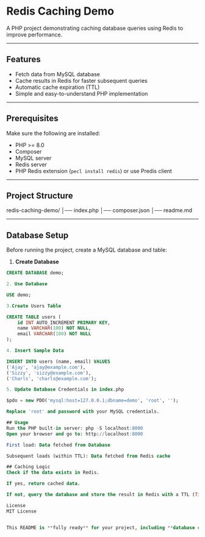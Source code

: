 # Redis Caching Demo

A PHP project demonstrating caching database queries using Redis to improve performance.

---

## Features

- Fetch data from MySQL database
- Cache results in Redis for faster subsequent queries
- Automatic cache expiration (TTL)
- Simple and easy-to-understand PHP implementation

---

## Prerequisites

Make sure the following are installed:

- PHP >= 8.0
- Composer
- MySQL server
- Redis server
- PHP Redis extension (`pecl install redis`) or use Predis client

---

## Project Structure

redis-caching-demo/
│── index.php
│── composer.json
│── readme.md


---

## Database Setup

Before running the project, create a MySQL database and table:

1. **Create Database**

```sql
CREATE DATABASE demo;

2. Use Database

USE demo;

3.Create Users Table

CREATE TABLE users (
    id INT AUTO_INCREMENT PRIMARY KEY,
    name VARCHAR(100) NOT NULL,
    email VARCHAR(100) NOT NULL
);

4. Insert Sample Data

INSERT INTO users (name, email) VALUES
('Ajay', 'ajay@example.com'),
('Sizzy', 'sizzy@example.com'),
('Charls', 'charls@example.com');

5. Update Database Credentials in index.php

$pdo = new PDO('mysql:host=127.0.0.1;dbname=demo', 'root', '');

Replace 'root' and password with your MySQL credentials.

## Usage
Run the PHP built-in server: php -S localhost:8000
Open your browser and go to: http://localhost:8000

First load: Data fetched from Database

Subsequent loads (within TTL): Data fetched from Redis cache

## Caching Logic
Check if the data exists in Redis.

If yes, return cached data.

If not, query the database and store the result in Redis with a TTL (Time to Live).

License
MIT License


This README is **fully ready** for your project, including **database creation, caching explanation, and usage instructions**.  


